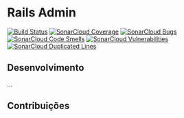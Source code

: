 # Rails Admin

[![Build Status](https://travis-ci.org/senaisc-florianopolis/projeto-maria.svg?branch=master)](https://travis-ci.org/senaisc-florianopolis/projeto-maria)
[![SonarCloud Coverage](https://sonarcloud.io/api/project_badges/measure?project=br.senai.sc.edu:projeto-maria&metric=coverage)](https://sonarcloud.io/component_measures?id=br.senai.sc.edu%3Aprojeto-maria&metric=coverage)
[![SonarCloud Bugs](https://sonarcloud.io/api/project_badges/measure?project=br.senai.sc.edu:projeto-maria&metric=bugs)](https://sonarcloud.io/component_measures?id=br.senai.sc.edu%3Aprojeto-maria&metric=bugs)
[![SonarCloud Code Smells](https://sonarcloud.io/api/project_badges/measure?project=br.senai.sc.edu:projeto-maria&metric=code_smells)](https://sonarcloud.io/component_measures?id=br.senai.sc.edu%3Aprojeto-maria&metric=code_smells)
[![SonarCloud Vulnerabilities](https://sonarcloud.io/api/project_badges/measure?project=br.senai.sc.edu:projeto-maria&metric=vulnerabilities)](https://sonarcloud.io/component_measures?id=br.senai.sc.edu%3Aprojeto-maria&metric=vulnerabilities)
[![SonarCloud Duplicated Lines](https://sonarcloud.io/api/project_badges/measure?project=br.senai.sc.edu:projeto-maria&metric=duplicated_lines_density)](https://sonarcloud.io/component_measures?id=br.senai.sc.edu%3Aprojeto-maria&metric=duplicated_lines_density)


## Desenvolvimento

...

## Contribuições
